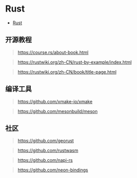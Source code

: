 # Rust

- [Rust](https://www.rust-lang.org/)

## 开源教程

> https://course.rs/about-book.html

> https://rustwiki.org/zh-CN/rust-by-example/index.html

> https://rustwiki.org/zh-CN/book/title-page.html

## 编译工具

> https://github.com/xmake-io/xmake

> https://github.com/mesonbuild/meson

## 社区

> https://github.com/georust

> https://github.com/rustwasm

> https://github.com/napi-rs

> https://github.com/neon-bindings
